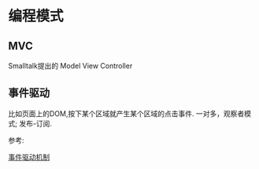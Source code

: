 # 编程模式

## MVC 
Smalltalk提出的 Model View Controller

## 事件驱动

比如页面上的DOM,按下某个区域就产生某个区域的点击事件.
一对多，观察者模式; 发布-订阅.




参考:

[事件驱动机制](https://www.jianshu.com/p/d4e591465ef3)